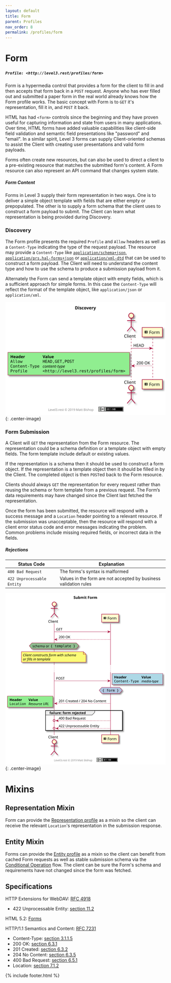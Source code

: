 ```yaml
---
layout: default
title: Form
parent: Profiles
nav_order: 8
permalink: /profiles/form
---
```

# Form

##### `Profile: <http://level3.rest/profiles/form>`

Form is a hypermedia control that provides a form for the client to fill in and then accepts that form back in a `POST` request. Anyone who has ever filled out and submitted a paper form in the real world already knows how the Form profile works. The basic concept with Form is to `GET` it's representation, fill it in, and `POST` it back.

HTML has had `<form>` controls since the beginning and they have proven useful for capturing information and state from users in many applications. Over time, HTML forms have added valuable capabilities like client-side field validation and semantic field presentations like "password" and "email". In a similar spirit, Level 3 forms can supply Client-oriented schemas to assist the Client with creating user presentations and valid form payloads.

Forms often create new resources, but can also be used to direct a client to a pre-existing resource that matches the submitted form's content. A Form resource can also represent an API command that changes system state. 

##### Form Content

Forms in Level 3 supply their form representation in two ways. One is to deliver a simple object template with fields that are either empty or prepopulated. The other is to supply a form schema that the client uses to construct a form payload to submit. The Client can learn what representation is being provided during Discovery.

### Discovery

The Form profile presents the required `Profile` and `Allow` headers as well as a `Content-Type` indicating the type of the request payload. The resource may provide a `Content-Type` like [`application/schema+json`](https://json-schema.org/latest/json-schema-core.html),  [`application/prs.hal-forms+json`](https://rwcbook.github.io/hal-forms/) or [`application/xml-dtd`](https://www.w3.org/2006/02/son-of-3023/draft-murata-kohn-lilley-xml-04.html) that can be used to construct a form payload. The Client will need to understand the content type and how to use the schema to produce a submission payload from it. 

Alternately the Form can send a template object with empty fields, which is a sufficient approach for simple forms. In this case the `Content-Type` will reflect the format of the template object, like `application/json` or `application/xml`.

![](form/discovery.svg){: .center-image}

### Form Submission

A Client will `GET` the representation from the Form resource. The representation could be a schema definition or a template object with empty fields. The form template include default or existing values.

If the representation is a schema then it should be used to construct a form object. If the representation is a template object then it should be filled in by the Client. The completed object is then `POST`ed back to the Form resource.

Clients should always `GET` the representation for every request rather than reusing the schema or form template from a previous request. The Form’s data requirements may have changed since the Client last fetched the representation.

Once the form has been submitted, the resource will respond with a success message and a `Location` header pointing to a relevant resource. If the submission was unacceptable, then the resource will respond with a client error status code and error messages indicating the problem. Common problems include missing required fields, or incorrect data in the fields.

##### Rejections

| Status Code                | Explanation                                                  |
| -------------------------- | ------------------------------------------------------------ |
| `400 Bad Request`          | The forms's syntax is malformed                              |
| `422 Unprocessable Entity` | Values in the form are not accepted by business validation rules |

![](form/submit.svg){: .center-image}

# Mixins

## Representation Mixin

Form can provide the [Representation profile](representation.md) as a mixin so the client can receive the relevant `Location`'s representation in the submission response.

## Entity Mixin

Forms can provide the [Entity profile](entity.md) as a mixin so the client can benefit from cached Form requests as well as stable submission schema via the [Conditional Operation](entity.md#conditional-operation) flow. The client can be sure the Form's schema and requirements have not changed since the form was fetched.

## Specifications

HTTP Extensions for WebDAV: [RFC 4918](https://tools.ietf.org/html/rfc4918)

- 422 Unprocessable Entity: [section 11.2](https://tools.ietf.org/html/rfc4918#section-11.2)

HTML 5.2: [Forms](https://www.w3.org/TR/html52/sec-forms.html)

HTTP/1.1 Semantics and Content: [RFC 7231](https://tools.ietf.org/html/rfc7231)

- Content-Type: [section 3.1.1.5](https://tools.ietf.org/html/rfc7231#section-3.1.1.5)
- 200 OK: [section 6.3.1](https://tools.ietf.org/html/rfc7231#section-6.3.1)
- 201 Created: [section 6.3.2](https://tools.ietf.org/html/rfc7231#section-6.3.2)
- 204 No Content: [section 6.3.5](https://tools.ietf.org/html/rfc7231#section-6.3.5)
- 400 Bad Request: [section 6.5.1](https://tools.ietf.org/html/rfc7231#section-6.5.1)
- Location: [section 7.1.2](https://tools.ietf.org/html/rfc7231#section-7.1.2)

{% include footer.html %}
